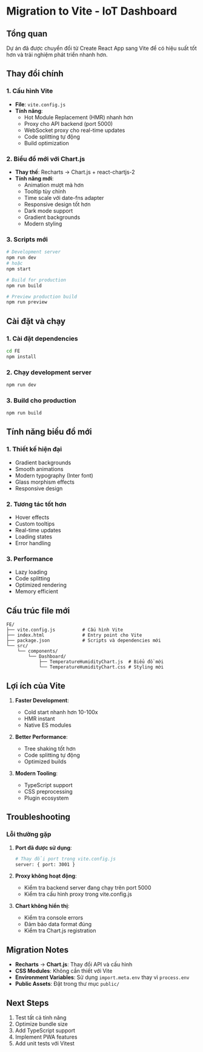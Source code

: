 # Migration to Vite - IoT Dashboard

## Tổng quan
Dự án đã được chuyển đổi từ Create React App sang Vite để có hiệu suất tốt hơn và trải nghiệm phát triển nhanh hơn.

## Thay đổi chính

### 1. Cấu hình Vite
- **File**: `vite.config.js`
- **Tính năng**:
  - Hot Module Replacement (HMR) nhanh hơn
  - Proxy cho API backend (port 5000)
  - WebSocket proxy cho real-time updates
  - Code splitting tự động
  - Build optimization

### 2. Biểu đồ mới với Chart.js
- **Thay thế**: Recharts → Chart.js + react-chartjs-2
- **Tính năng mới**:
  - Animation mượt mà hơn
  - Tooltip tùy chỉnh
  - Time scale với date-fns adapter
  - Responsive design tốt hơn
  - Dark mode support
  - Gradient backgrounds
  - Modern styling

### 3. Scripts mới
```bash
# Development server
npm run dev
# hoặc
npm start

# Build for production
npm run build

# Preview production build
npm run preview
```

## Cài đặt và chạy

### 1. Cài đặt dependencies
```bash
cd FE
npm install
```

### 2. Chạy development server
```bash
npm run dev
```

### 3. Build cho production
```bash
npm run build
```

## Tính năng biểu đồ mới

### 1. Thiết kế hiện đại
- Gradient backgrounds
- Smooth animations
- Modern typography (Inter font)
- Glass morphism effects
- Responsive design

### 2. Tương tác tốt hơn
- Hover effects
- Custom tooltips
- Real-time updates
- Loading states
- Error handling

### 3. Performance
- Lazy loading
- Code splitting
- Optimized rendering
- Memory efficient

## Cấu trúc file mới

```
FE/
├── vite.config.js          # Cấu hình Vite
├── index.html              # Entry point cho Vite
├── package.json            # Scripts và dependencies mới
└── src/
    └── components/
        └── Dashboard/
            ├── TemperatureHumidityChart.js  # Biểu đồ mới
            └── TemperatureHumidityChart.css # Styling mới
```

## Lợi ích của Vite

1. **Faster Development**:
   - Cold start nhanh hơn 10-100x
   - HMR instant
   - Native ES modules

2. **Better Performance**:
   - Tree shaking tốt hơn
   - Code splitting tự động
   - Optimized builds

3. **Modern Tooling**:
   - TypeScript support
   - CSS preprocessing
   - Plugin ecosystem

## Troubleshooting

### Lỗi thường gặp

1. **Port đã được sử dụng**:
   ```bash
   # Thay đổi port trong vite.config.js
   server: { port: 3001 }
   ```

2. **Proxy không hoạt động**:
   - Kiểm tra backend server đang chạy trên port 5000
   - Kiểm tra cấu hình proxy trong vite.config.js

3. **Chart không hiển thị**:
   - Kiểm tra console errors
   - Đảm bảo data format đúng
   - Kiểm tra Chart.js registration

## Migration Notes

- **Recharts** → **Chart.js**: Thay đổi API và cấu hình
- **CSS Modules**: Không cần thiết với Vite
- **Environment Variables**: Sử dụng `import.meta.env` thay vì `process.env`
- **Public Assets**: Đặt trong thư mục `public/`

## Next Steps

1. Test tất cả tính năng
2. Optimize bundle size
3. Add TypeScript support
4. Implement PWA features
5. Add unit tests với Vitest
